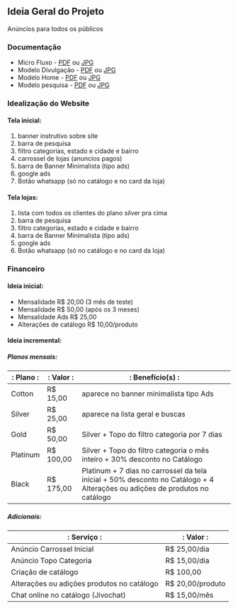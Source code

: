 ## Ideia Geral do Projeto
<p> Anúncios para todos os públicos</p>

### Documentação
* Micro Fluxo - [PDF](Micro%20-%20catalogonline.com.pdf) ou [JPG](Micro%20-%20catalogonline.com.jpg)
* Modelo Divulgação - [PDF](Divulga%C3%A7%C3%A3o%20-%20catalogonline.com.pdf) ou [JPG](Divulga%C3%A7%C3%A3o%20-%20catalogonline.com.jpg)
* Modelo Home - [PDF](Home%20page%20-%20catalogonline.pdf) ou [JPG](Home%20page%20-%20catalogonline.jpg)
* Modelo pesquisa - [PDF](P%C3%A1gina%20ap%C3%B3s%20pesquisas%20-%20catalogonline.com.pdf) ou [JPG](P%C3%A1gina%20ap%C3%B3s%20pesquisas%20-%20catalogonline.com.jpg)

### Idealização do Website
#### Tela inicial:
1. banner instrutivo sobre site
2. barra de pesquisa
3. filtro categorias, estado e cidade e bairro
4. carrossel de lojas (anuncios pagos)
5. barra de Banner Minimalista (tipo ads)
6. google ads
7. Botão whatsapp (só no catálogo e no card da loja)

#### Tela lojas:
1. lista com todos os clientes do plano silver pra cima
2. barra de pesquisa
3. filtro categorias, estado e cidade e bairro
5. barra de Banner Minimalista (tipo ads)
6. google ads
7. Botão whatsapp (só no catálogo e no card da loja)

### Financeiro
#### Ideia inicial:
* Mensalidade R$ 20,00 (3 mês de teste)
* Mensalidade R$ 50,00 (após os 3 meses)
* Mensalidade Ads R$ 25,00
* Alterações de catálogo R$ 10,00/produto 

#### Ideia incremental:
##### Planos mensais:

: Plano : | : Valor : | : Benefício(s) :
-------- | -------- | --------
Cotton | R$ 15,00 | aparece no banner minimalista tipo Ads
Silver | R$ 25,00 | aparece na lista geral e buscas
Gold | R$ 50,00 | Silver + Topo do filtro categoria por 7 dias
Platinum | R$ 100,00 | Silver + Topo do filtro categoria o mês inteiro + 30% desconto no Catálogo
Black | R$ 175,00 | Platinum + 7 dias no carrossel da tela inicial + 50% desconto no Catálogo + 4 Alterações ou adições de produtos no catálogo

##### Adicionais:

: Serviço : | : Valor :
------ | ------
Anúncio Carrossel Inicial | R$ 25,00/dia
Anúncio Topo Categoria | R$ 15,00/dia
Criação de catálogo | R$ 100,00
Alterações ou adições produtos no catálogo | R$ 20,00/produto
Chat online no catálogo (Jivochat) | R$ 15,00/mês

<!--* Planos mensais (limitado só o Cotton)
    -- Cotton R$ 15,00 (aparece no banner minimalista tipo ADS)
    -- Silver R$ 25,00 (aparece na lista geral e buscas)
    -- Gold R$ 50,00 (mesmo do Silver + Topo do filtro categoria por 7 dias)
    -- Platinum R$ 100,00 (mesmo do Silver + Topo do filtro categoria o mês inteiro + 30% desconto no Catálogo)
			-- Black R$ 175,00 (mesmo do Platinum + 7 dias no carrossel da tela inicial + 50% desconto no Catálogo + 4 Alterações ou adições de produtos no catálogo)

		- Adicionais
			-- Anúncio Carrossel Inicial R$ 25,00/dia
			-- Anúncio Topo Categoria R$ 15,00/dia
			-- Criação de catálogo R$ 100,00
			-- Alterações ou adições produtos no catálogo R$ 20,00/produto
			-- Chat online no catálogo (Jivochat) R$ 15,00/mês-->